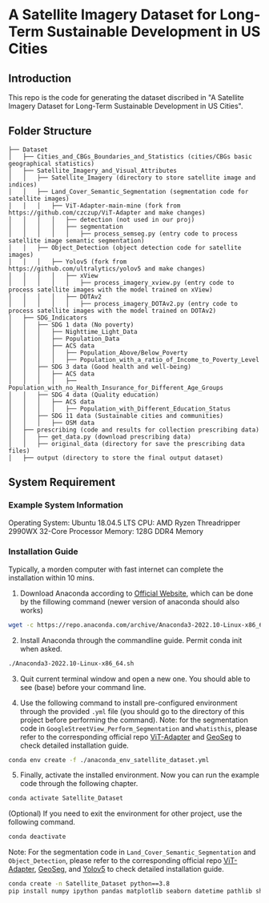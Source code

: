 # A Satellite Imagery Dataset for Long-Term Sustainable Development in US Cities

## Introduction

This repo is the code for generating the dataset discribed in "A Satellite Imagery Dataset for Long-Term Sustainable Development in US Cities".

## Folder Structure
```none
├── Dataset
│   ├── Cities_and_CBGs_Boundaries_and_Statistics (cities/CBGs basic geographical statistics)
│   ├── Satellite_Imagery_and_Visual_Attributes
│   │   ├── Satellite_Imagery (directory to store satellite image and indices)
│   │   ├── Land_Cover_Semantic_Segmentation (segmentation code for satellite images)
│   │   │   ├── ViT-Adapter-main-mine (fork from https://github.com/czczup/ViT-Adapter and make changes)
│   │   │   │   ├── detection (not used in our proj)
│   │   │   │   ├── segmentation
│   │   │   │   │   ├── process_semseg.py (entry code to process satellite image semantic segmentation)
│   │   ├── Object_Detection (object detection code for satellite images)
│   │   │   ├── Yolov5 (fork from https://github.com/ultralytics/yolov5 and make changes)
│   │   │   │   ├── xView
│   │   │   │   │   ├── process_imagery_xview.py (entry code to process satellite images with the model trained on xView)
│   │   │   │   ├── DOTAv2
│   │   │   │   │   ├── process_imagery_DOTAv2.py (entry code to process satellite images with the model trained on DOTAv2)
│   ├── SDG_Indicators
│   │   ├── SDG 1 data (No poverty)
│   │   │   ├── Nighttime_Light_Data
│   │   │   ├── Population_Data
│   │   │   ├── ACS data
│   │   │   │   ├── Population_Above/Below_Poverty
│   │   │   │   ├── Population_with_a_ratio_of_Income_to_Poverty_Level
│   │   ├── SDG 3 data (Good health and well-being)
│   │   │   ├── ACS data
│   │   │   │   ├── Population_with_no_Health_Insurance_for_Different_Age_Groups
│   │   ├── SDG 4 data (Quality education)
│   │   │   ├── ACS data
│   │   │   │   ├── Population_with_Different_Education_Status
│   │   ├── SDG 11 data (Sustainable cities and communities)
│   │   │   ├── OSM data
│   ├── prescribing (code and results for collection prescribing data)
│   │   ├── get_data.py (download prescribing data)
│   │   ├── original_data (directory for save the prescribing data files)
│   ├── output (directory to store the final output dataset)
```

## System Requirement

### Example System Information
Operating System: Ubuntu 18.04.5 LTS
CPU: AMD Ryzen Threadripper 2990WX 32-Core Processor
Memory: 128G DDR4 Memory

### Installation Guide
Typically, a morden computer with fast internet can complete the installation within 10 mins.

1. Download Anaconda according to [Official Website](https://www.anaconda.com/products/distribution), which can be done by the fillowing command (newer version of anaconda should also works)
``` bash
wget -c https://repo.anaconda.com/archive/Anaconda3-2022.10-Linux-x86_64.sh
```
2. Install Anaconda through the commandline guide. Permit conda init when asked.
``` bash
./Anaconda3-2022.10-Linux-x86_64.sh
```
3. Quit current terminal window and open a new one. You should able to see (base) before your command line. 

4. Use the following command to install pre-configured environment through the provided `.yml` file (you should go to the directory of this project before performing the command). Note: for the segmentation code in `GoogleStreetView_Perform_Segmentation` and `whatisthis`, please refer to the corresponding official repo [ViT-Adapter](https://github.com/czczup/ViT-Adapter) and [GeoSeg](https://github.com/WangLibo1995/GeoSeg) to check detailed installation guide.
``` bash
conda env create -f ./anaconda_env_satellite_dataset.yml
```

5. Finally, activate the installed environment. Now you can run the example code through the following chapter.
``` bash
conda activate Satellite_Dataset
```

(Optional) If you need to exit the environment for other project, use the following command.

``` bash
conda deactivate 
```

Note: For the segmentation code in `Land_Cover_Semantic_Segmentation` and `Object_Detection`, please refer to the corresponding official repo [ViT-Adapter](https://github.com/czczup/ViT-Adapter), [GeoSeg](https://github.com/WangLibo1995/GeoSeg), and [Yolov5](https://github.com/ultralytics/yolov5) to check detailed installation guide.
``` bash
conda create -n Satellite_Dataset python==3.8
pip install numpy ipython pandas matplotlib seaborn datetime pathlib shapely geopandas pyrosm h5netcdf haversine requests urllib3 tqdm scipy scikit-learn
```
